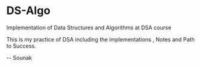 # DS-Algo
Implementation of Data Structures and Algorithms at DSA course

This is my practice of DSA including the implementations , Notes and Path to Success.

-- 
Sounak
